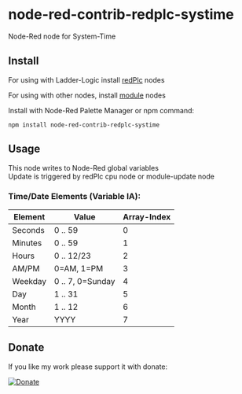 # node-red-contrib-redplc-systime

Node-Red node for System-Time<br>

## Install

For using with Ladder-Logic install
[redPlc](https://www.npmjs.com/package/node-red-contrib-redplc) nodes

For using with other nodes, install
[module](https://www.npmjs.com/package/node-red-contrib-redplc-module) nodes

Install with Node-Red Palette Manager or npm command:
```
npm install node-red-contrib-redplc-systime
```

## Usage
This node writes to Node-Red global variables<br>
Update is triggered by redPlc cpu node or module-update node<br>

### Time/Date Elements (Variable IA):
|Element|Value|Array-Index|
|---|---|---|
|Seconds|0 .. 59|0|
|Minutes|0 .. 59|1|
|Hours|0 .. 12/23|2|
|AM/PM|0=AM, 1=PM|3|
|Weekday|0 .. 7, 0=Sunday|4|
|Day|1 .. 31|5|
|Month|1 .. 12|6|
|Year|YYYY|7|

## Donate
If you like my work please support it with donate:

[![Donate](https://img.shields.io/badge/Donate-PayPal-green.svg)](https://www.paypal.com/cgi-bin/webscr?cmd=_s-xclick&hosted_button_id=ZDRCZBQFWV3A6)
